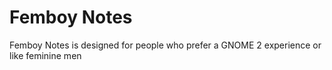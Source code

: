 # Femboy Notes
Femboy Notes is designed for people who prefer a GNOME 2 experience or like feminine men 
